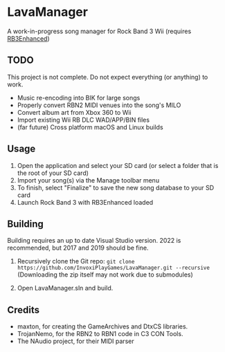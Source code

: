 ﻿# LavaManager

A work-in-progress song manager for Rock Band 3 Wii (requires [RB3Enhanced](https://github.com/RBEnhanced/RB3Enhanced))

## TODO

This project is not complete. Do not expect everything (or anything) to work.

* Music re-encoding into BIK for large songs
* Properly convert RBN2 MIDI venues into the song's MILO
* Convert album art from Xbox 360 to Wii
* Import existing Wii RB DLC WAD/APP/BIN files
* (far future) Cross platform macOS and Linux builds

## Usage

1. Open the application and select your SD card (or select a folder that is the root of your SD card)
2. Import your song(s) via the Manage toolbar menu
3. To finish, select "Finalize" to save the new song database to your SD card
4. Launch Rock Band 3 with RB3Enhanced loaded

## Building

Building requires an up to date Visual Studio version. 2022 is recommended, but 2017 and 2019 should be fine.

1. Recursively clone the Git repo: `git clone https://github.com/InvoxiPlayGames/LavaManager.git --recursive`
   (Downloading the zip itself may not work due to submodules)

2. Open LavaManager.sln and build.

## Credits

* maxton, for creating the GameArchives and DtxCS libraries.
* TrojanNemo, for the RBN2 to RBN1 code in C3 CON Tools.
* The NAudio project, for their MIDI parser